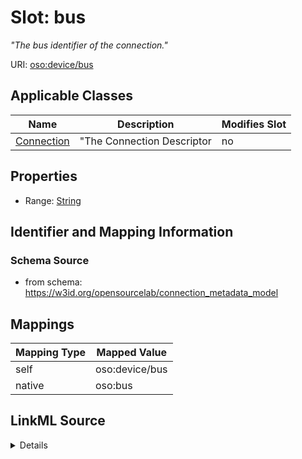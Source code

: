 

# Slot: bus


_"The bus identifier of the connection."_





URI: [oso:device/bus](http://w3id.org/oso/device/bus)



<!-- no inheritance hierarchy -->





## Applicable Classes

| Name | Description | Modifies Slot |
| --- | --- | --- |
| [Connection](Connection.md) | "The Connection Descriptor |  no  |







## Properties

* Range: [String](String.md)





## Identifier and Mapping Information







### Schema Source


* from schema: https://w3id.org/opensourcelab/connection_metadata_model




## Mappings

| Mapping Type | Mapped Value |
| ---  | ---  |
| self | oso:device/bus |
| native | oso:bus |




## LinkML Source

<details>
```yaml
name: bus
description: '"The bus identifier of the connection."'
from_schema: https://w3id.org/opensourcelab/connection_metadata_model
rank: 1000
slot_uri: oso:device/bus
alias: bus
domain_of:
- Connection
range: string
required: false

```
</details>
